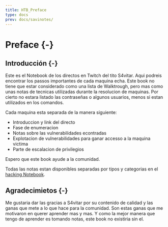 ```yaml
---
title: HTB_Preface
type: docs
prev: docs/savinotes/
---
```

# Preface {-}

## Introducción {-}

Este es el Notebook de los directos en Twitch del tito S4vitar. Aqui podreis encontrar los passos importantes de cada maquina
echa. Este book no tiene que estar considerado como una lista de Walktrough, pero mas como unas notas de tecnicas utilizadas
durante la resolucion de maquinas. Por cierto no estara listado las contraseñas o algunos usuarios, menos si estan utilizados en los
comandos.

Cada maquina esta separada de la manera siguiente:

- Introduccion y link del directo
- Fase de enumeracion
- Notas sobre las vulnerabilidades econtradas
- Explotacion de vulnerabilidades para ganar accesso a la maquina victima
- Parte de escalacion de privilegios

Espero que este book ayude a la comunidad. 

Todas las notas estan disponibles separadas por tipos y categorias en el [hacking Notebook](https://looping404.michellopez.org).

## Agradecimietos {-}

Me gustaria dar las gracias a S4vitar por su contenido de calidad y las ganas que mete a lo que hace para la comunidad.
Son estas ganas que me motivaron en querer aprender mas y mas. Y como la mejor manera que tengo de aprender es tomando notas,
este book no existiria sin el.

